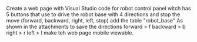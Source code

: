 Create a web page with Visual Studio code for robot control panel witch has 5 buttons that use to drive the robot base with 4 directions and stop the move (forward, backward, right, left, stop)
add the table "robot_base" As shown in the attachments to save the directions 
forward > f
backward > b
right > r
left > l
make teh web page mobile viewable.